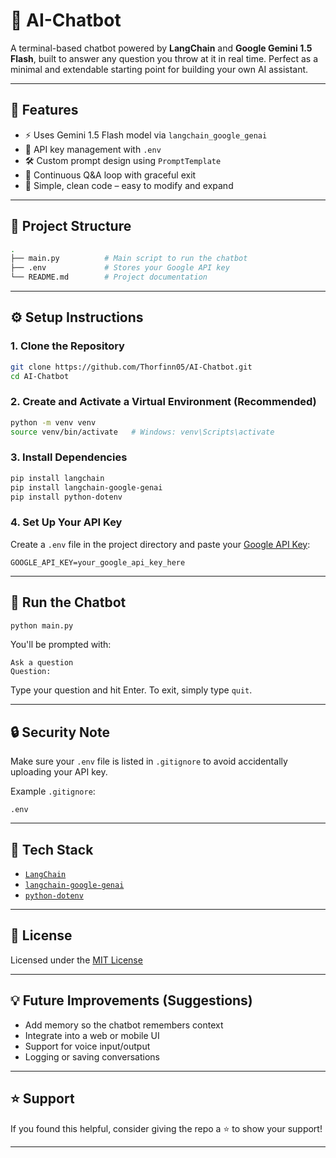 # 🧠 AI-Chatbot

A terminal-based chatbot powered by **LangChain** and **Google Gemini 1.5 Flash**, built to answer any question you throw at it in real time. Perfect as a minimal and extendable starting point for building your own AI assistant.

---

## 🚀 Features

- ⚡ Uses Gemini 1.5 Flash model via `langchain_google_genai`
- 🔐 API key management with `.env`
- 🛠️ Custom prompt design using `PromptTemplate`
- 🔁 Continuous Q&A loop with graceful exit
- 💬 Simple, clean code – easy to modify and expand

---

## 📁 Project Structure

```bash
.
├── main.py          # Main script to run the chatbot
├── .env             # Stores your Google API key
└── README.md        # Project documentation
```

---

## ⚙️ Setup Instructions

### 1. Clone the Repository

```bash
git clone https://github.com/Thorfinn05/AI-Chatbot.git
cd AI-Chatbot
```

### 2. Create and Activate a Virtual Environment (Recommended)

```bash
python -m venv venv
source venv/bin/activate   # Windows: venv\Scripts\activate
```

### 3. Install Dependencies

```bash
pip install langchain
pip install langchain-google-genai
pip install python-dotenv
```

### 4. Set Up Your API Key

Create a `.env` file in the project directory and paste your [Google API Key](https://aistudio.google.com/app/apikey):

```
GOOGLE_API_KEY=your_google_api_key_here
```

---

## 🧪 Run the Chatbot

```bash
python main.py
```

You'll be prompted with:

```
Ask a question
Question:
```

Type your question and hit Enter. To exit, simply type `quit`.

---

## 🔒 Security Note

Make sure your `.env` file is listed in `.gitignore` to avoid accidentally uploading your API key.

Example `.gitignore`:
```
.env
```

---

## 🧩 Tech Stack

- [`LangChain`](https://github.com/langchain-ai/langchain)
- [`langchain-google-genai`](https://pypi.org/project/langchain-google-genai/)
- [`python-dotenv`](https://github.com/theskumar/python-dotenv)

---

## 📜 License

Licensed under the [MIT License](LICENSE)

---

## 💡 Future Improvements (Suggestions)

- Add memory so the chatbot remembers context
- Integrate into a web or mobile UI
- Support for voice input/output
- Logging or saving conversations

---

## ⭐ Support

If you found this helpful, consider giving the repo a ⭐ to show your support!

---
